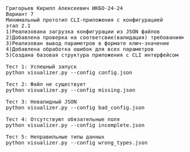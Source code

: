 <pre>
  Григорьев Кирилл Алексеевич ИКБО-24-24
  Вариант 7
  Минимальный прототип CLI-приложения с конфигурацией
  этап 2.1
  1)Реализована загрузка конфигурации из JSON файлов
  2)Добавлена проверка на соответсвие(валидация) требованиям всех параметров конфигурации
  3)Реализован вывод параметров в формате ключ-значение
  4)Добавлена обработка ошибок для всех параметров
  5)Создана базовая структура приложения с CLI интерфейсом
  
  Тест 1: Успешный запуск
  python visualizer.py --config config.json

  Тест 2: Файл не существует
  python visualizer.py --config missing.json

  Тест 3: Невалидный JSON
  python visualizer.py --config bad_config.json

  Тест 4: Отсутствуют обязательные поля
  python visualizer.py --config incomplete.json

  Тест 5: Неправильные типы данных
  python visualizer.py --config wrong_types.json
  
</pre>
